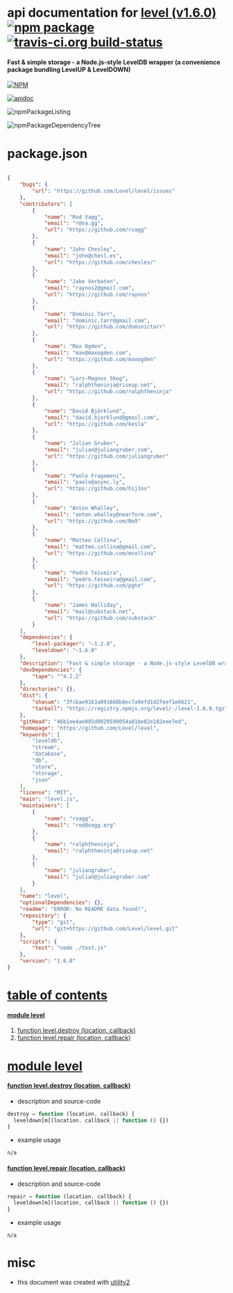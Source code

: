 # api documentation for  [level (v1.6.0)](https://github.com/Level/level)  [![npm package](https://img.shields.io/npm/v/npmdoc-level.svg?style=flat-square)](https://www.npmjs.org/package/npmdoc-level) [![travis-ci.org build-status](https://api.travis-ci.org/npmdoc/node-npmdoc-level.svg)](https://travis-ci.org/npmdoc/node-npmdoc-level)
#### Fast & simple storage - a Node.js-style LevelDB wrapper (a convenience package bundling LevelUP & LevelDOWN)

[![NPM](https://nodei.co/npm/level.png?downloads=true)](https://www.npmjs.com/package/level)

[![apidoc](https://npmdoc.github.io/node-npmdoc-level/build/screenCapture.buildNpmdoc.browser._2Fhome_2Ftravis_2Fbuild_2Fnpmdoc_2Fnode-npmdoc-level_2Ftmp_2Fbuild_2Fapidoc.html.png)](https://npmdoc.github.io/node-npmdoc-level/build/apidoc.html)

![npmPackageListing](https://npmdoc.github.io/node-npmdoc-level/build/screenCapture.npmPackageListing.svg)

![npmPackageDependencyTree](https://npmdoc.github.io/node-npmdoc-level/build/screenCapture.npmPackageDependencyTree.svg)



# package.json

```json

{
    "bugs": {
        "url": "https://github.com/Level/level/issues"
    },
    "contributors": [
        {
            "name": "Rod Vagg",
            "email": "r@va.gg",
            "url": "https://github.com/rvagg"
        },
        {
            "name": "John Chesley",
            "email": "john@chesl.es",
            "url": "https://github.com/chesles/"
        },
        {
            "name": "Jake Verbaten",
            "email": "raynos2@gmail.com",
            "url": "https://github.com/raynos"
        },
        {
            "name": "Dominic Tarr",
            "email": "dominic.tarr@gmail.com",
            "url": "https://github.com/dominictarr"
        },
        {
            "name": "Max Ogden",
            "email": "max@maxogden.com",
            "url": "https://github.com/maxogden"
        },
        {
            "name": "Lars-Magnus Skog",
            "email": "ralphtheninja@riseup.net",
            "url": "https://github.com/ralphtheninja"
        },
        {
            "name": "David Björklund",
            "email": "david.bjorklund@gmail.com",
            "url": "https://github.com/kesla"
        },
        {
            "name": "Julian Gruber",
            "email": "julian@juliangruber.com",
            "url": "https://github.com/juliangruber"
        },
        {
            "name": "Paolo Fragomeni",
            "email": "paolo@async.ly",
            "url": "https://github.com/hij1nx"
        },
        {
            "name": "Anton Whalley",
            "email": "anton.whalley@nearform.com",
            "url": "https://github.com/No9"
        },
        {
            "name": "Matteo Collina",
            "email": "matteo.collina@gmail.com",
            "url": "https://github.com/mcollina"
        },
        {
            "name": "Pedro Teixeira",
            "email": "pedro.teixeira@gmail.com",
            "url": "https://github.com/pgte"
        },
        {
            "name": "James Halliday",
            "email": "mail@substack.net",
            "url": "https://github.com/substack"
        }
    ],
    "dependencies": {
        "level-packager": "~1.2.0",
        "leveldown": "~1.6.0"
    },
    "description": "Fast & simple storage - a Node.js-style LevelDB wrapper (a convenience package bundling LevelUP & LevelDOWN)",
    "devDependencies": {
        "tape": "^4.2.2"
    },
    "directories": {},
    "dist": {
        "shasum": "3fcbae9163a091668b8ec7a9efd1d2feef1e6621",
        "tarball": "https://registry.npmjs.org/level/-/level-1.6.0.tgz"
    },
    "gitHead": "46b1ee4ae085d0029599054a81be82e182eee7ed",
    "homepage": "https://github.com/Level/level",
    "keywords": [
        "leveldb",
        "stream",
        "database",
        "db",
        "store",
        "storage",
        "json"
    ],
    "license": "MIT",
    "main": "level.js",
    "maintainers": [
        {
            "name": "rvagg",
            "email": "rod@vagg.org"
        },
        {
            "name": "ralphtheninja",
            "email": "ralphtheninja@riseup.net"
        },
        {
            "name": "juliangruber",
            "email": "julian@juliangruber.com"
        }
    ],
    "name": "level",
    "optionalDependencies": {},
    "readme": "ERROR: No README data found!",
    "repository": {
        "type": "git",
        "url": "git+https://github.com/Level/level.git"
    },
    "scripts": {
        "test": "node ./test.js"
    },
    "version": "1.6.0"
}
```



# <a name="apidoc.tableOfContents"></a>[table of contents](#apidoc.tableOfContents)

#### [module level](#apidoc.module.level)
1.  [function <span class="apidocSignatureSpan">level.</span>destroy (location, callback)](#apidoc.element.level.destroy)
1.  [function <span class="apidocSignatureSpan">level.</span>repair (location, callback)](#apidoc.element.level.repair)



# <a name="apidoc.module.level"></a>[module level](#apidoc.module.level)

#### <a name="apidoc.element.level.destroy"></a>[function <span class="apidocSignatureSpan">level.</span>destroy (location, callback)](#apidoc.element.level.destroy)
- description and source-code
```javascript
destroy = function (location, callback) {
  leveldown[m](location, callback || function () {})
}
```
- example usage
```shell
n/a
```

#### <a name="apidoc.element.level.repair"></a>[function <span class="apidocSignatureSpan">level.</span>repair (location, callback)](#apidoc.element.level.repair)
- description and source-code
```javascript
repair = function (location, callback) {
  leveldown[m](location, callback || function () {})
}
```
- example usage
```shell
n/a
```



# misc
- this document was created with [utility2](https://github.com/kaizhu256/node-utility2)

